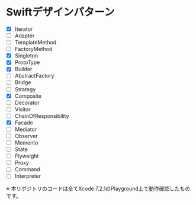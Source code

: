 # Swiftデザインパターン

- [x] Iterator
- [ ] Adapter
- [ ] TemplateMethod
- [ ] FactoryMethod
- [x] Singleton
- [x] ProtoType
- [x] Builder
- [ ] AbstractFactory
- [ ] Bridge
- [ ] Strategy
- [x] Composite
- [ ] Decorator
- [ ] Visitor
- [ ] ChainOfResponsibility
- [x] Facade
- [ ] Mediator
- [ ] Observer
- [ ] Memento
- [ ] State
- [ ] Flyweight
- [ ] Proxy
- [ ] Command
- [ ] Interpreter

※ 本リポジトリのコードは全てXcode 7.2.1のPlayground上で動作確認したものです。
